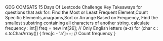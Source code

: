 GDG COMSATS 15 Days Of Leetcode Challenge
Key Takeaways
for questions that ask for: Find the Most or Least Frequent Element,Count Specific Elements,anagrams,Sort or Arrange Based on Frequency, Find the smallest substring containing all characters of another string.
calculate frequency : int[] freq = new int[26]; // Only English letters (a-z)
                      for (char c : s.toCharArray()) {
                      freq[c - 'a']++; // Count frequency
        }
